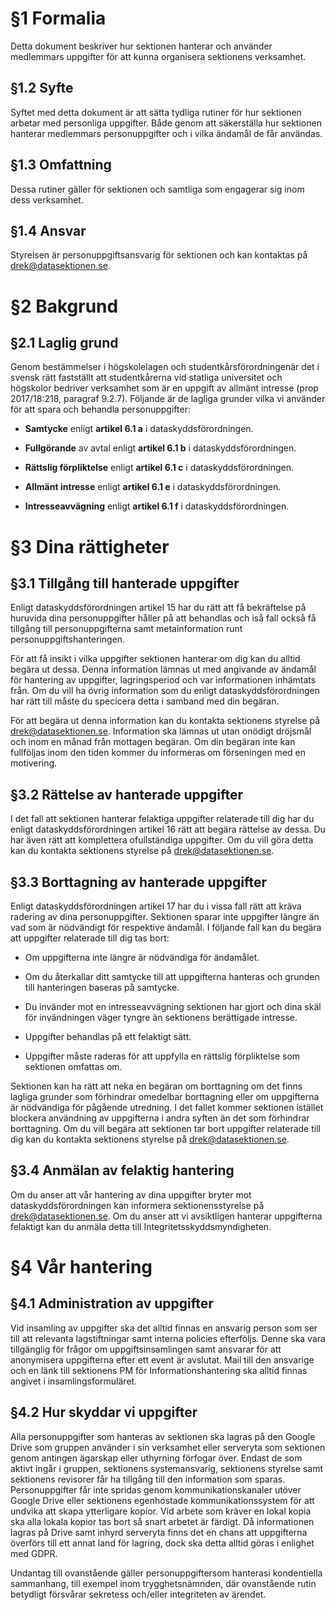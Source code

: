 <!-- Konglig Datasektionens PM för informationshantering -->

# §1 Formalia

Detta dokument beskriver hur sektionen hanterar och använder medlemmars uppgifter för att kunna organisera sektionens verksamhet.

## §1.2 Syfte

Syftet med detta dokument är att sätta tydliga rutiner för hur sektionen arbetar med personliga uppgifter. Både genom att säkerställa hur sektionen hanterar medlemmars personuppgifter och i vilka ändamål de får användas.

## §1.3 Omfattning

Dessa rutiner gäller för sektionen och samtliga som engagerar sig inom dess verksamhet.

## §1.4 Ansvar

Styrelsen är personuppgiftsansvarig för sektionen och kan kontaktas på [drek@datasektionen.se](mailto:drek@datasektionen.se).

# §2 Bakgrund

## §2.1 Laglig grund

Genom bestämmelser i högskolelagen och studentkårsförordningenär det i svensk rätt fastställt att studentkårerna vid statliga universitet och högskolor bedriver verksamhet som är en uppgift av allmänt intresse (prop 2017/18:218, paragraf 9.2.7). Följande är de lagliga grunder vilka vi använder för att spara och behandla personuppgifter:

-   **Samtycke** enligt **artikel 6.1 a** i dataskyddsförordningen.

-   **Fullgörande** av avtal enligt **artikel 6.1 b** i dataskyddsförordningen.

-   **Rättslig förpliktelse** enligt **artikel 6.1 c** i dataskyddsförordningen.

-   **Allmänt intresse** enligt **artikel 6.1 e** i dataskyddsförordningen.

-   **Intresseavvägning** enligt **artikel 6.1 f** i dataskyddsförordningen.

# §3 Dina rättigheter

## §3.1 Tillgång till hanterade uppgifter

Enligt dataskyddsförordningen artikel 15 har du rätt att få bekräftelse på huruvida dina personuppgifter håller på att behandlas och iså fall också få tillgång till personuppgifterna samt metainformation runt personuppgiftshanteringen.

För att få insikt i vilka uppgifter sektionen hanterar om dig kan du alltid begära ut dessa. Denna information lämnas ut med angivande av ändamål för hantering av uppgifter, lagringsperiod och var informationen inhämtats från. Om du vill ha övrig information som du enligt dataskyddsförordningen har rätt till måste du specicera detta i samband med din begäran.

För att begära ut denna information kan du kontakta sektionens styrelse på drek@datasektionen.se. Information ska lämnas ut utan onödigt dröjsmål och inom en månad från mottagen begäran. Om din begäran inte kan fullföljas inom den tiden kommer du informeras om förseningen med en motivering.

## §3.2 Rättelse av hanterade uppgifter

I det fall att sektionen hanterar felaktiga uppgifter relaterade till dig har du enligt dataskyddsförordningen artikel 16 rätt att begära rättelse av dessa. Du har även rätt att komplettera ofullständiga uppgifter. Om du vill göra detta kan du kontakta sektionens styrelse på drek@datasektionen.se.

## §3.3 Borttagning av hanterade uppgifter

Enligt dataskyddsförordningen artikel 17 har du i vissa fall rätt att kräva radering av dina personuppgifter. Sektionen sparar inte uppgifter längre än vad som är nödvändigt för respektive ändamål. I följande fall kan du begära att uppgifter relaterade till dig tas bort:

-   Om uppgifterna inte längre är nödvändiga för ändamålet.

-   Om du återkallar ditt samtycke till att uppgifterna hanteras och grunden till hanteringen baseras på samtycke.

-   Du invänder mot en intresseavvägning sektionen har gjort och dina skäl för invändningen väger tyngre än sektionens berättigade intresse.

-   Uppgifter behandlas på ett felaktigt sätt.

-   Uppgifter måste raderas för att uppfylla en rättslig förpliktelse som sektionen omfattas om.

Sektionen kan ha rätt att neka en begäran om borttagning om det finns lagliga grunder som förhindrar omedelbar borttagning eller om uppgifterna är nödvändiga för pågående utredning. I det fallet kommer sektionen istället blockera användning av uppgifterna i andra syften än det som förhindrar borttagning. Om du vill begära att sektionen tar bort uppgifter relaterade till dig kan du kontakta sektionens styrelse på [drek@datasektionen.se](mailto:drek@datasektionen.se).

## §3.4 Anmälan av felaktig hantering

Om du anser att vår hantering av dina uppgifter bryter mot dataskyddsförordningen kan informera sektionensstyrelse på drek@datasektionen.se. Om du anser att vi avsiktligen hanterar uppgifterna felaktigt kan du anmäla detta till Integritetsskyddsmyndigheten.

# §4 Vår hantering

## §4.1 Administration av uppgifter

Vid insamling av uppgifter ska det alltid finnas en ansvarig person som ser till att relevanta lagstiftningar samt interna policies efterföljs. Denne ska vara tillgänglig för frågor om uppgiftsinsamlingen samt ansvarar för att anonymisera uppgifterna efter ett event är avslutat. Mail till den ansvarige och en länk till sektionens PM för Informationshantering ska alltid finnas angivet i insamlingsformuläret.

## §4.2 Hur skyddar vi uppgifter

Alla personuppgifter som hanteras av sektionen ska lagras på den Google Drive som gruppen använder i sin verksamhet eller serveryta som sektionen genom antingen ägarskap eller uthyrning förfogar över. Endast de som aktivt ingår i gruppen, sektionens systemansvarig, sektionens styrelse samt sektionens revisorer får ha tillgång till den information som sparas. Personuppgifter får inte spridas genom kommunikationskanaler utöver Google Drive eller sektionens egenhostade kommunikationssystem för att undvika att skapa ytterligare kopior. Vid arbete som kräver en lokal kopia ska alla lokala kopior tas bort så snart arbetet är färdigt. Då informationen lagras på Drive samt inhyrd serveryta finns det en chans att uppgifterna överförs till ett annat land för lagring, dock ska detta alltid göras i enlighet med GDPR.

Undantag till ovanstående gäller personuppgiftersom hanterasi kondentiella sammanhang, till exempel inom trygghetsnämnden, där ovanstående rutin betydligt försvårar sekretess och/eller integriteten av ärendet.
